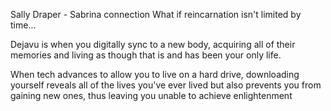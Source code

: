 Sally Draper - Sabrina connection
What if reincarnation isn't limited by time...

Dejavu is when you digitally sync to a new body, acquiring all of their memories and living as though that is and has been your only life.

When tech advances to allow you to live on a hard drive, downloading yourself reveals all of the lives you've ever lived but also prevents you from gaining new ones, thus leaving you unable to achieve enlightenment